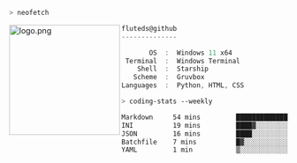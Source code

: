 ```zsh
> neofetch
```

<!--img align="left" src="https://github.com/fluteds.png" alt="logo.png" width="200"/>-->
<img align="left" src="https://external-content.duckduckgo.com/iu/?u=https%3A%2F%2F78.media.tumblr.com%2F975fca5f82161b190efdcaa05ffbd4ec%2Ftumblr_p6q6m9TJF01x3p3jmo1_500.png&f=1&nofb=1" alt="logo.png" width="200"/>

```csharp
fluteds@github
--------------

       OS  :  Windows 11 x64
 Terminal  :  Windows Terminal
    Shell  :  Starship
   Scheme  :  Gruvbox
Languages  :  Python, HTML, CSS
```

```zsh
> coding-stats --weekly
```

<!--START_SECTION:waka-->

```txt
Markdown     54 mins         █████████████▓░░░░░░░░░░░   54.38 %
INI          19 mins         ████▓░░░░░░░░░░░░░░░░░░░░   19.07 %
JSON         16 mins         ████░░░░░░░░░░░░░░░░░░░░░   16.33 %
Batchfile    7 mins          █▓░░░░░░░░░░░░░░░░░░░░░░░   06.98 %
YAML         1 min           ▒░░░░░░░░░░░░░░░░░░░░░░░░   01.69 %
```

<!--END_SECTION:waka-->

